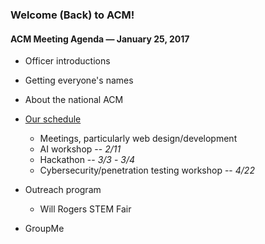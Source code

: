 ### Welcome (Back) to ACM!

#### ACM Meeting Agenda — January 25, 2017

- Officer introductions

- Getting everyone's names

- About the national ACM

- [Our schedule](https://okstateacm.github.io/calendar/)
  * Meetings, particularly web design/development
  * AI workshop -- *2/11*
  * Hackathon -- *3/3* - *3/4*
  * Cybersecurity/penetration testing workshop -- *4/22*

- Outreach program
  * Will Rogers STEM Fair

- GroupMe
